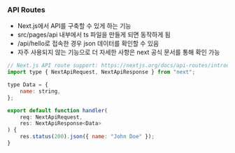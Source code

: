 ### API Routes

-   Next.js에서 API를 구축할 수 있게 하는 기능
-   src/pages/api 내부에서 ts 파일을 만들게 되면 동작하게 됨
-   /api/hello로 접속한 경우 json 데이터를 확인할 수 있음
-   자주 사용되지 않는 기능으로 더 자세한 사항은 next 공식 문서를 통해 확인 가능

```js
// Next.js API route support: https://nextjs.org/docs/api-routes/introduction
import type { NextApiRequest, NextApiResponse } from "next";

type Data = {
    name: string,
};

export default function handler(
    req: NextApiRequest,
    res: NextApiResponse<Data>
) {
    res.status(200).json({ name: "John Doe" });
}
```
